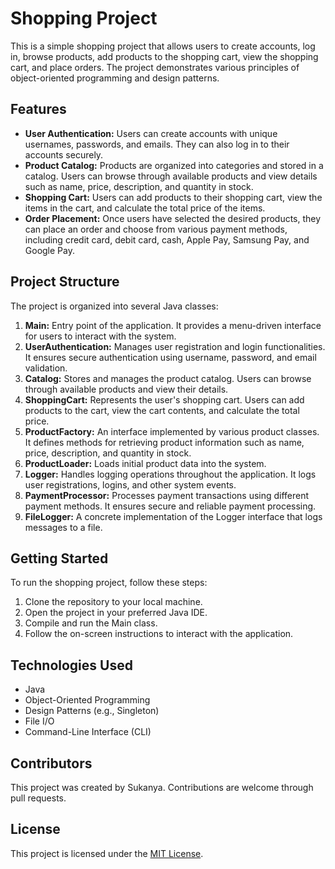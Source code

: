 # Shopping Project

This is a simple shopping project that allows users to create accounts, log in, browse products, add products to the shopping cart, view the shopping cart, and place orders. The project demonstrates various principles of object-oriented programming and design patterns.

## Features

- **User Authentication:** Users can create accounts with unique usernames, passwords, and emails. They can also log in to their accounts securely.
- **Product Catalog:** Products are organized into categories and stored in a catalog. Users can browse through available products and view details such as name, price, description, and quantity in stock.
- **Shopping Cart:** Users can add products to their shopping cart, view the items in the cart, and calculate the total price of the items.
- **Order Placement:** Once users have selected the desired products, they can place an order and choose from various payment methods, including credit card, debit card, cash, Apple Pay, Samsung Pay, and Google Pay.

## Project Structure

The project is organized into several Java classes:

1. **Main:** Entry point of the application. It provides a menu-driven interface for users to interact with the system.
2. **UserAuthentication:** Manages user registration and login functionalities. It ensures secure authentication using username, password, and email validation.
3. **Catalog:** Stores and manages the product catalog. Users can browse through available products and view their details.
4. **ShoppingCart:** Represents the user's shopping cart. Users can add products to the cart, view the cart contents, and calculate the total price.
5. **ProductFactory:** An interface implemented by various product classes. It defines methods for retrieving product information such as name, price, description, and quantity in stock.
6. **ProductLoader:** Loads initial product data into the system.
7. **Logger:** Handles logging operations throughout the application. It logs user registrations, logins, and other system events.
8. **PaymentProcessor:** Processes payment transactions using different payment methods. It ensures secure and reliable payment processing.
9. **FileLogger:** A concrete implementation of the Logger interface that logs messages to a file.

## Getting Started

To run the shopping project, follow these steps:

1. Clone the repository to your local machine.
2. Open the project in your preferred Java IDE.
3. Compile and run the Main class.
4. Follow the on-screen instructions to interact with the application.

## Technologies Used

- Java
- Object-Oriented Programming
- Design Patterns (e.g., Singleton)
- File I/O
- Command-Line Interface (CLI)

## Contributors

This project was created by Sukanya. Contributions are welcome through pull requests.

## License

This project is licensed under the [MIT License](LICENSE).
